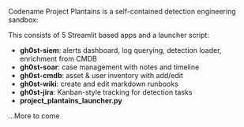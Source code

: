 Codename Project Plantains is a self-contained detection engineering sandbox: 

This consists of 5 Streamlit based apps and a launcher script:

- **gh0st-siem**: alerts dashboard, log querying, detection loader, enrichment from CMDB  
- **gh0st-soar**: case management with notes and timeline  
- **gh0st-cmdb**: asset & user inventory with add/edit  
- **gh0st-wiki**: create and edit markdown runbooks  
- **gh0st-jira**: Kanban-style tracking for detection tasks  
- **project_plantains_launcher.py** 


...More to come
